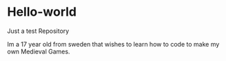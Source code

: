 # Hello-world
Just a test Repository

Im a 17 year old from sweden that wishes to learn how to code to make my own Medieval Games.
